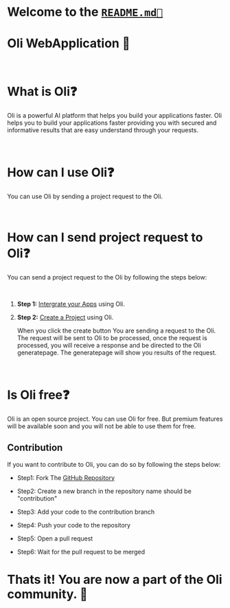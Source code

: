 # Welcome to the [`README.md📑`](README.md)

# Oli WebApplication 🤖


<br />
<h1>What is Oli❓</h1>

<p>
Oli is a powerful AI platform that helps you build your
applications faster. Oli helps you to build your applications faster providing you with secured and informative results that are easy understand through your requests.
</p>

<br />
<h1>How can I use Oli❓</h1>

<p>You can use Oli by sending a project request to the Oli.</p>

<br />
<h1>How can I send project request to Oli❓</h1>

<p>You can send a project request to the Oli by following the steps below:</p>
<br />

<ol>
<li>

<strong>Step 1:</strong>
<a href="https://oli.ai/">Intergrate your Apps</a> using Oli.

</li>
<li>

<strong>Step 2:</strong>
<a href="https://oli.ai/">Create a Project</a> using Oli.

When you click the create button
You are sending a request to the Oli. The request will be sent to Oli to be processed, once the request is processed, you will receive a response and be directed to the Oli generatepage. The generatepage will show you results of the request.

</li>
</ol>


<br />
<h1>Is Oli free❓</h1>


<p>
    Oli is an open source project. You can use Oli for free.
    But premium features will be available soon and you will not be able to use them for free.
</p>


## Contribution


If you want to contribute to Oli, you can do so by following the steps below:


- Step1: Fork The [GitHub Repository]()

- Step2: Create a new branch in the repository name should be "contribution"

- Step3: Add your code to the contribution branch

- Step4: Push your code to the repository

- Step5: Open a pull request

- Step6: Wait for the pull request to be merged


# Thats it! You are now a part of the Oli community. 🎉